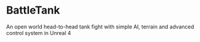 # BattleTank
An open world head-to-head tank fight with simple AI, terrain and advanced control system in Unreal 4
